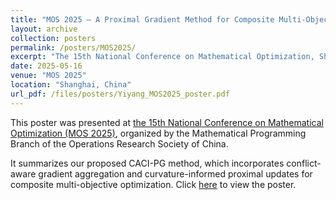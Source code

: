```yaml
---
title: "MOS 2025 – A Proximal Gradient Method for Composite Multi-Objective Optimization"
layout: archive
collection: posters
permalink: /posters/MOS2025/
excerpt: "The 15th National Conference on Mathematical Optimization, Shanghai, China, 2025"
date: 2025-05-16
venue: "MOS 2025"
location: "Shanghai, China"
url_pdf: /files/posters/Yiyang_MOS2025_poster.pdf
---
```

This poster was presented at [the 15th National Conference on Mathematical Optimization (MOS 2025)](https://conf.orsc.org.cn/conferences/), organized by the Mathematical Programming Branch of the Operations Research Society of China.

It summarizes our proposed CACI-PG method, which incorporates conflict-aware gradient aggregation and curvature-informed proximal updates for composite multi-objective optimization. Click [here](/files/posters/Yiyang_MOS2025_poster.pdf) to view the poster.
